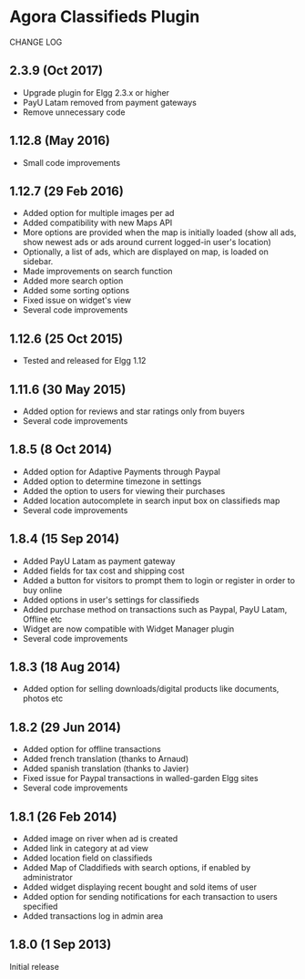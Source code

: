 # Agora Classifieds Plugin

CHANGE LOG

2.3.9	(Oct 2017)
--------------------------------
- Upgrade plugin for Elgg 2.3.x or higher
- PayU Latam removed from payment gateways
- Remove unnecessary code

1.12.8	(May 2016)
--------------------------------
- Small code improvements

1.12.7	(29 Feb 2016)
--------------------------------
- Added option for multiple images per ad
- Added compatibility with new Maps API
- More options are provided when the map is initially loaded (show all ads, show newest ads or ads around current logged-in user's location) 
- Optionally, a list of ads, which are displayed on map, is loaded on sidebar.
- Made improvements on search function
- Added more search option
- Added some sorting options
- Fixed issue on widget's view
- Several code improvements

1.12.6	(25 Oct 2015)
--------------------------------
- Tested and released for Elgg 1.12

1.11.6	(30 May 2015)
------------------------------------------
- Added option for reviews and star ratings only from buyers
- Several code improvements

1.8.5	(8 Oct 2014)
------------------------------------------
- Added option for Adaptive Payments through Paypal
- Added option to determine timezone in settings
- Added the option to users for viewing their purchases
- Added location autocomplete in search input box on classifieds map
- Several code improvements

1.8.4	(15 Sep 2014)
------------------------------------------
- Added PayU Latam as payment gateway
- Added fields for tax cost and shipping cost
- Added a button for visitors to prompt them to login or register in order to buy online
- Added options in user's settings for classifieds
- Added purchase method on transactions such as Paypal, PayU Latam, Offline etc
- Widget are now compatible with Widget Manager plugin
- Several code improvements 

1.8.3	(18 Aug 2014)
------------------------------------------
- Added option for selling downloads/digital products like documents, photos etc

1.8.2	(29 Jun 2014)
------------------------------------------
- Added option for offline transactions 
- Added french translation (thanks to Arnaud)
- Added spanish translation (thanks to Javier)
- Fixed issue for Paypal transactions in walled-garden Elgg sites
- Several code improvements 

1.8.1	(26 Feb 2014)
------------------------------------------
- Added image on river when ad is created
- Added link in category at ad view
- Added location field on classifieds
- Added Map of Claddifieds with search options, if enabled by administrator 
- Added widget displaying recent bought and sold items of user
- Added option for sending notifications for each transaction to users specified 
- Added transactions log in admin area

1.8.0	(1 Sep 2013)
------------------------------------------
Initial release






